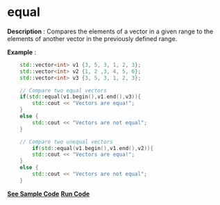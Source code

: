 # equal

**Description** : Compares the elements of a vector in a given range to the elements of another vector in the previously defined range. 

**Example** :
```cpp
    std::vector<int> v1 {3, 5, 3, 1, 2, 3};
    std::vector<int> v2 {1, 2 ,3, 4, 5, 6};
    std::vector<int> v3 {3, 5, 3, 1, 2, 3};

    // Compare two equal vectors
    if(std::equal(v1.begin(),v1.end(),v3)){
        std::cout << "Vectors are equa!";
    }
    else {
        std::cout << "Vectors are not equal";
    }

    // Compare two unequal vectors
        if(std::equal(v1.begin(),v1.end(),v2)){
        std::cout << "Vectors are equa!";
    }
    else {
        std::cout << "Vectors are not equal";
    }
```
**[See Sample Code](snippets/algorithm/equal.cpp)**
**[Run Code](https://rextester.com/RXRNU59365)**
